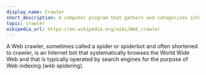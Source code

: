 ```yaml
---
display_name: Crawler
short_description: A computer program that gathers and categorizes information on the World Wide Web.
topic: crawler
wikipedia_url: https://en.wikipedia.org/wiki/Web_crawler
---
```


A Web crawler, sometimes called a spider or spiderbot and often shortened to crawler, is an Internet bot that systematically browses the World Wide Web and that is typically operated by search engines for the purpose of Web indexing (web spidering).